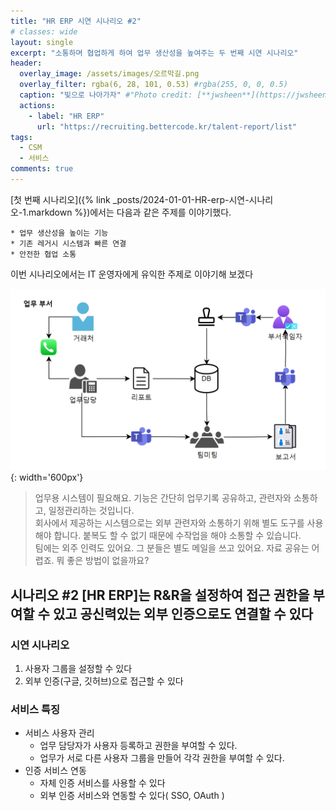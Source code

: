 ```yaml
---
title: "HR ERP 시연 시나리오 #2"
# classes: wide
layout: single
excerpt: "소통하며 협업하게 하여 업무 생산성을 높여주는 두 번째 시연 시나리오"
header:
  overlay_image: /assets/images/오르막길.png
  overlay_filter: rgba(6, 28, 101, 0.53) #rgba(255, 0, 0, 0.5)
  caption: "빛으로 나아가자" #"Photo credit: [**jwsheen**](https://jwsheen.github.io)"
  actions:
    - label: "HR ERP"
      url: "https://recruiting.bettercode.kr/talent-report/list"
tags: 
  - CSM
  - 서비스
comments: true
---
```


[첫 번째 시나리오]({% link _posts/2024-01-01-HR-erp-시연-시나리오-1.markdown %})에서는 다음과 같은 주제를 이야기했다.
```1st scenario
* 업무 생산성을 높이는 기능
* 기존 레거시 시스템과 빠른 연결
* 안전한 협업 소통
```

이번 시나리오에서는 IT 운영자에게 유익한 주제로 이야기해 보겠다

![일반업무](/assets/images/업무-부서-의사결정.png){: width='600px'}

> 업무용 시스템이 필요해요. 기능은 간단히 업무기록 공유하고, 관련자와 소통하고, 일정관리하는 것입니다.  
> 회사에서 제공하는 시스템으로는 외부 관련자와 소통하기 위해 별도 도구를 사용해야 합니다. 붙복도 할 수 없기 때문에 수작업을 해야 소통할 수 있습니다.  
> 팀에는 외주 인력도 있어요. 그 분들은 별도 메일을 쓰고 있어요. 자료 공유는 어렵죠.  뭐 좋은 방법이 없을까요?

## 시나리오 #2 [HR ERP]는 R&R을 설정하여 접근 권한을 부여할 수 있고 공신력있는 외부 인증으로도 연결할 수 있다

### 시연 시나리오
1. 사용자 그룹을 설정할 수 있다
2. 외부 인증(구글, 깃허브)으로 접근할 수 있다

### 서비스 특징
* 서비스 사용자 관리
  * 업무 담당자가 사용자 등록하고 권한을 부여할 수 있다.
  * 업무가 서로 다른 사용자 그룹을 만들어 각각 권한을 부여할 수 있다.
* 인증 서비스 연동
  * 자체 인증 서비스를 사용할 수 있다
  * 외부 인증 서비스와 연동할 수 있다( SSO, OAuth )


